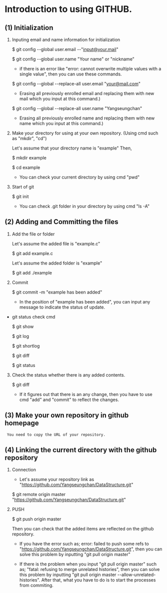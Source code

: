 # Introduction to using GITHUB.

## (1) Initialization

1. Inputing email and name information for initialization
    
     $ git config --global user.email --"input@your.mail"

     $ git config --global user.name "Your name" or "nickname"

    * if there is an error like "error: cannot overwrite multiple values with a single value", then you can use these commands.

     $ git config --global --replace-all user.email "your@mail.com"

    * Erasing all previously enrolled email and replacing them with new mail which you input at this command.)

     $ git config --global --replace-all user.name "Yangseungchan"

    * Erasing all previously enrolled name and replacing them with new name which you input at this command.)

2.  Make your directory for using at your own repository. (Using cmd such as "mkdir", "cd")

    Let's assume that your directory name is "example" Then,

     $ mkdir example

     $ cd example
    
    * You can check your current directory by using cmd "pwd"

3. Start of git

     $ git init 
    
    * You can check .git folder in your directory by using cmd "ls -A"


## (2) Adding and Committing the files

1. Add the file or folder

    Let's assume the added file is "example.c"

     $ git add example.c
    
    Let's assume the added folder is "example"

     $ git add ./example


2. Commit

     $ git commit -m "example has been added"

    * In the position of "example has been added", you can input any message to indicate the status of update.


* git status check cmd

     $ git show
     
     $ git log

     $ git shortlog

     $ git diff
     
     $ git status

3. Check the status whether there is any added contents.

     $ git diff

    * If it figures out that there is an any change, then you have to use cmd "add" and "commit" to reflect the changes.

## (3) Make your own repository in github homepage

     You need to copy the URL of your repository.

## (4) Linking the current directory with the github repository

1. Connection
  
    * Let's assume your repository link as "https://github.com/Yangseungchan/DataStructure.git"

     $ git remote origin master "https://github.com/Yangseungchan/DataStructure.git"

2. PUSH

     $ git push origin master

    Then you can check that the added items are reflected on the github repository.

    * If you have the error such as; error: failed to push some refs to "https://github.com/Yangseungchan/DataStructure.git", then
    you can solve this problem by inputting "git pull origin master"

    * If there is the problem when you input "git pull origin master" such as; "fatal: refusing to merge unrelated histories", then
    you can solve this problem by inputting "git pull origin master --allow-unrelated-histories". After that, what you have to do is to start the processes
    from commiting.
     
  





    

    





